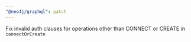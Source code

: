 ```yaml
---
"@neo4j/graphql": patch
---
```


Fix invalid auth clauses for operations other than CONNECT or CREATE in `connectOrCreate`
